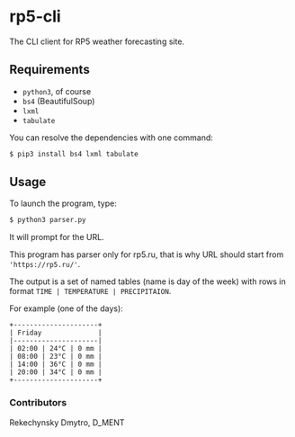# rp5-cli

The CLI client for RP5 weather forecasting site.

## Requirements

* `python3`, of course
* `bs4` (BeautifulSoup)
* `lxml`
* `tabulate`

You can resolve the dependencies with one command:
```bash
$ pip3 install bs4 lxml tabulate
```

## Usage
To launch the program, type:
```bash
$ python3 parser.py
```
It will prompt for the URL.

This program has parser only for rp5.ru, that is why URL should
start from `'https://rp5.ru/'`.

The output is a set of named tables (name is day of the week) with
rows in format `TIME | TEMPERATURE | PRECIPITAION`.

For example (one of the days):
```
+---------------------+
| Friday              |
|---------------------|
| 02:00 | 24°C | 0 mm |
| 08:00 | 23°C | 0 mm |
| 14:00 | 36°C | 0 mm |
| 20:00 | 34°C | 0 mm |
+---------------------+
```

### Contributors
Rekechynsky Dmytro, D_MENT